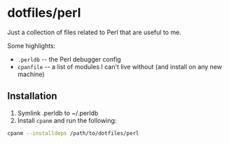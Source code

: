 # dotfiles/perl

Just a collection of files related to Perl that are useful to me.

Some highlights:

* `.perldb`  -- the Perl debugger config
* `cpanfile` -- a list of modules I can't live without (and install on any new
  machine)

## Installation

1. Symlink .perldb to ~/.perldb
2. Install `cpanm` and run the following:

```sh
cpanm --installdeps /path/to/dotfiles/perl
```
